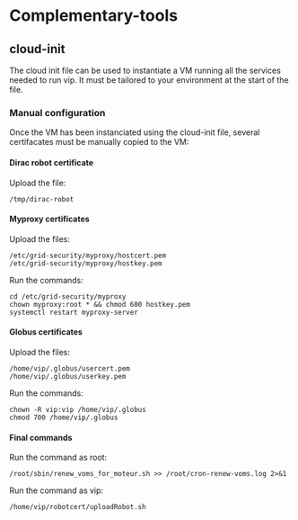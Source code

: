 # Complementary-tools

## cloud-init

The cloud init file can be used to instantiate a VM running all the
services needed to run vip.  It must be tailored to your environment
at the start of the file.

### Manual configuration

Once the VM has been instanciated using the cloud-init file, several
certifacates must be manually copied to the VM:

#### Dirac robot certificate

Upload the file:
```shell
/tmp/dirac-robot
```

#### Myproxy certificates

Upload the files:
```shell
/etc/grid-security/myproxy/hostcert.pem
/etc/grid-security/myproxy/hostkey.pem
```

Run the commands:
```shell
cd /etc/grid-security/myproxy
chown myproxy:root * && chmod 600 hostkey.pem
systemctl restart myproxy-server
```

#### Globus certificates

Upload the files:
```shell
/home/vip/.globus/usercert.pem
/home/vip/.globus/userkey.pem
```

Run the commands:
```shell
chown -R vip:vip /home/vip/.globus
chmod 700 /home/vip/.globus
```

#### Final commands

Run the command as root:
```shell
/root/sbin/renew_voms_for_moteur.sh >> /root/cron-renew-voms.log 2>&1
```

Run the command as vip:
```shell
/home/vip/robotcert/uploadRobot.sh
```
